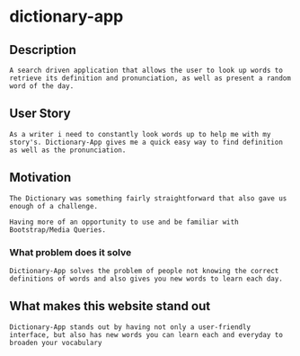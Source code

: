 # dictionary-app
## Description
```
A search driven application that allows the user to look up words to retrieve its definition and pronunciation, as well as present a random word of the day.
```
## User Story
```
As a writer i need to constantly look words up to help me with my story's. Dictionary-App gives me a quick easy way to find definition as well as the pronunciation.
```
## Motivation
```
The Dictionary was something fairly straightforward that also gave us enough of a challenge.

Having more of an opportunity to use and be familiar with Bootstrap/Media Queries.
```
### What problem does it solve
```
Dictionary-App solves the problem of people not knowing the correct definitions of words and also gives you new words to learn each day.
```
## What makes this website stand out
```
Dictionary-App stands out by having not only a user-friendly interface, but also has new words you can learn each and everyday to broaden your vocabulary
```


